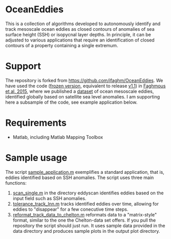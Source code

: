 # OceanEddies
This is a  collection of algorithms developed to autonomously identify and track mesoscale ocean
eddies as closed contours of anomalies of sea surface height (SSH) or isopycnal layer depths. In principle, it can be adjusted to various applications that require an identification of closed contours of a property containing a single extremum.

# Support
The repository is forked from https://github.com/jfaghm/OceanEddies. We have used the code ([frozen version](https://zenodo.org/record/13037#.XV6C3pMzZSw), equivalent to release [v1.1](https://github.com/ifrenger/OceanEddies/releases)) in [Faghmous et al, 2015](https://www.nature.com/articles/sdata201528), where we published a [dataset]( http://dx.doi.org/10.5061/dryad.gp40h) of ocean mesoscale eddies, identified globally based on satellite sea level anomalies. I am supporting here a subsample of the code, see example application below. 

# Requirements
 + Matlab, including Matlab Mapping Toolbox

# Sample usage
The script [sample_application.m](sample_application.m) exemplifies a standard application, that is, eddies identified based on SSH anomalies. The script uses three main functions:
1. [scan_single.m](eddyscan/scan_single.m) in the directory eddyscan identifies eddies based on the input field such as SSH anomalies.
2. [tolerance_track_lnn.m](track_lnn/tolerance_track_lnn.m) tracks identified eddies over time, allowing for eddies to "disappear" for a few conecutive time steps.
3. [reformat_track_data_to_chelton.m](track_lnn/reformat_track_data_to_chelton.m) reformats data to a "matrix-style" format, similar to the one the Chelton-data set offers.
If you pull the repository the script should just run. It uses sample data provided in the data directory and produces sample plots in the output plot directory.

